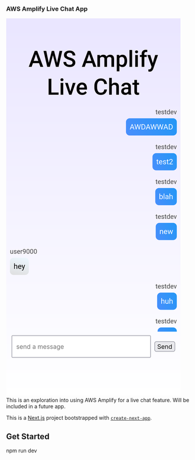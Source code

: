 ### AWS Amplify Live Chat App

![Live Chat via AWS Amplify and GraphQL](./public/Screen%20Shot%202023-03-08%20at%2019.00.31.png)
This is an exploration into using AWS Amplify for a live chat feature. Will be included in a future app.

This is a [Next.js](https://nextjs.org/) project bootstrapped with [`create-next-app`](https://github.com/vercel/next.js/tree/canary/packages/create-next-app).

## Get Started

npm run dev
